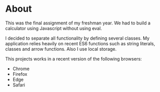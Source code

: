# About

This was the final assignment of my freshman year. We had to build a calculator using Javascript without using eval.

I decided to separate all functionality by defining several classes. My application relies heavily on recent ES6 functions such as string literals, classes and arrow functions. Also I use local storage. 

This projects works in a recent version of the following browsers:

* Chrome
* Firefox
* Edge
* Safari